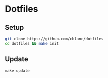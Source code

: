 # Dotfiles

## Setup

```bash
git clone https://github.com/cblanc/dotfiles
cd dotfiles && make init
```

## Update

```
make update
```


